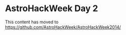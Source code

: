 AstroHackWeek Day 2
===================
This content has moved to https://github.com/AstroHackWeek/AstroHackWeek2014/